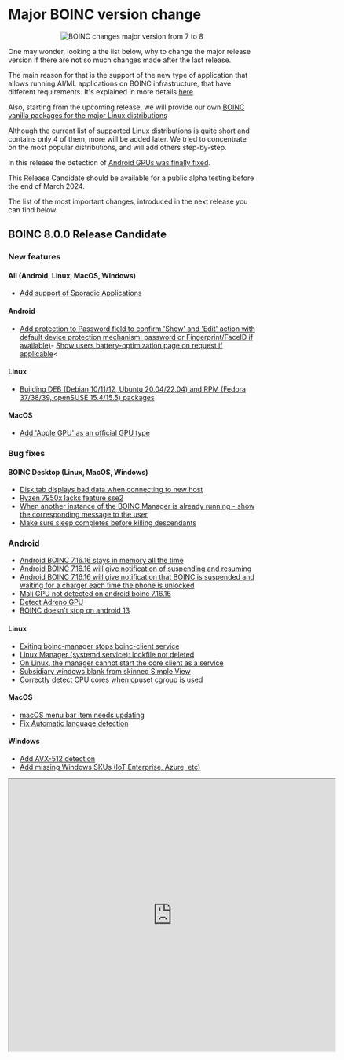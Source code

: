 # Major BOINC version change

<p align="center">
  <img src="https://blogger.googleusercontent.com/img/b/R29vZ2xl/AVvXsEjIVnixEAzuBkrqAEYBTm-tmDBFG5zlVwYeNc__QCDN7sD1JszMPTAmNPZZf2I-5C_Yzc5eyBtiHq9R4fsj6uSDNPBEyM68Qj8Fb0ksCJ1ByU5W3jTLpM1YBXvqqmdhPflX28Pbv5YOCF9OO1EyU90ztA4oK0A84-3SvxHS5ZK-ND4XvMohujiixJgefSDQ/w642-h326/boinc_7_8.png" alt="BOINC changes major version from 7 to 8"/>
</p>

One may wonder, looking a the list below, why to change the major release version if there are not so much changes made after the last release.

The main reason for that is the support of the new type of application that allows running AI/ML applications on BOINC infrastructure, that have different requirements. It's explained in more details [here](https://github.com/BOINC/boinc/wiki/Sporadic-Applications).

Also, starting from the upcoming release, we will provide our own [BOINC vanilla packages for the major Linux distributions](2024.02.28.html)

Although the current list of supported Linux distributions is quite short and contains only 4 of them, more will be added later. We tried to concentrate on the most popular distributions, and will add others step-by-step.

In this release the detection of [Android GPUs was finally fixed](2024.03.16.html).

This Release Candidate should be available for a public alpha testing before the end of March 2024.

The list of the most important changes, introduced in the next release you can find below.

## BOINC 8.0.0 Release Candidate

### New features

#### All (Android, Linux, MacOS, Windows)

- [Add support of Sporadic Applications](https://github.com/BOINC/boinc/issues/5358)

#### Android

- [Add protection to Password field to confirm 'Show' and 'Edit' action with default device protection mechanism: password or Fingerprint/FaceID if available)](https://github.com/BOINC/boinc/issues/4236)- [Show users battery-optimization page on request if applicable](https://github.com/BOINC/boinc/issues/4420)<

#### Linux

- [Building DEB (Debian 10/11/12, Ubuntu 20.04/22.04) and RPM (Fedora 37/38/39, openSUSE 15.4/15.5) packages](https://github.com/BOINC/boinc/pull/5521)

#### MacOS

- [Add 'Apple GPU' as an official GPU type](https://github.com/BOINC/boinc/pull/5505)

### Bug fixes

#### BOINC Desktop (Linux, MacOS, Windows)

- [Disk tab displays bad data when connecting to new host](https://github.com/BOINC/boinc/issues/5330)
- [Ryzen 7950x lacks feature sse2](https://github.com/BOINC/boinc/issues/5122)
- [When another instance of the BOINC Manager is already running - show the corresponding message to the user](https://github.com/BOINC/boinc/pull/5485)
- [Make sure sleep completes before killing descendants](https://github.com/BOINC/boinc/pull/5504)

### Android

- [Android BOINC 7.16.16 stays in memory all the time](https://github.com/BOINC/boinc/issues/4189)
- [Android BOINC 7.16.16 will give notification of suspending and resuming](https://github.com/BOINC/boinc/issues/4218)
- [Android BOINC 7.16.16 will give notification that BOINC is suspended and waiting for a charger each time the phone is unlocked](https://github.com/BOINC/boinc/issues/4190)
- [Mali GPU not detected on android boinc 7.16.16](https://github.com/BOINC/boinc/issues/4204)
- [Detect Adreno GPU](https://github.com/BOINC/boinc/issues/3613)
- [BOINC doesn't stop on android 13](https://github.com/BOINC/boinc/issues/5384)

#### Linux

- [Exiting boinc-manager stops boinc-client service](https://github.com/BOINC/boinc/issues/3639)
- [Linux Manager (systemd service): lockfile not deleted](https://github.com/BOINC/boinc/issues/4100)
- [On Linux, the manager cannot start the core client as a service](https://github.com/BOINC/boinc/issues/3105)
- [Subsidiary windows blank from skinned Simple View](https://github.com/BOINC/boinc/issues/4902)
- [Correctly detect CPU cores when cpuset cgroup is used](https://github.com/BOINC/boinc/pull/5373)

#### MacOS

- [macOS menu bar item needs updating](https://github.com/BOINC/boinc/issues/5369)
- [Fix Automatic language detection](https://github.com/BOINC/boinc/pull/5337)

#### Windows

- [Add AVX-512 detection](https://github.com/BOINC/boinc/issues/3180)
- [Add missing Windows SKUs (IoT Enterprise, Azure, etc)](https://github.com/BOINC/boinc/pull/5455)

<p align="center">
  <iframe allowfullscreen="" class="BLOG_video_class" height="554" src="https://www.youtube.com/embed/pCgaKuAu7pQ" width="664" youtube-src-id="pCgaKuAu7pQ"></iframe>
</p>
